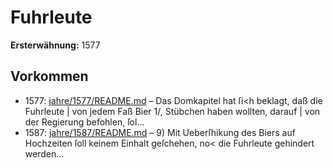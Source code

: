 # Fuhrleute

**Ersterwähnung:** 1577

## Vorkommen
- 1577: [jahre/1577/README.md](../jahre/1577/README.md) – Das Domkapitel hat ſi<h beklagt, daß die Fuhrleute |
von jedem Faß Bier 1/, Stübchen haben wollten, darauf |
von der Regierung befohlen, ſol...
- 1587: [jahre/1587/README.md](../jahre/1587/README.md) – 9) Mit Ueberſhikung des Biers auf Hochzeiten ſoll
keinem Einhalt geſchehen, no< die Fuhrleute gehindert
werden...
